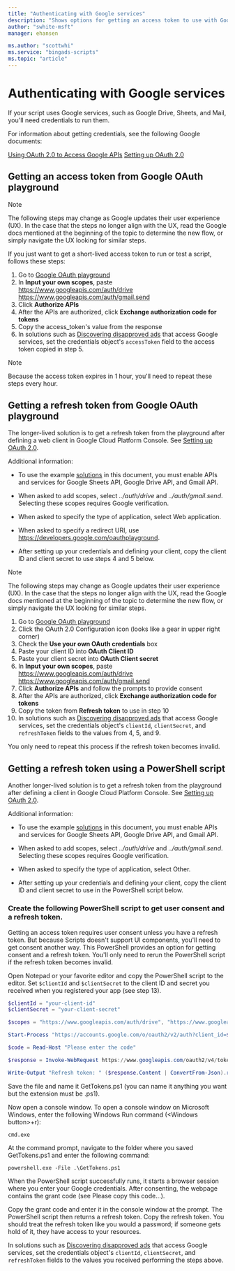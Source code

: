 ```yaml
---
title: "Authenticating with Google services"
description: "Shows options for getting an access token to use with Google services."
author: "swhite-msft"
manager: ehansen

ms.author: "scottwhi"
ms.service: "bingads-scripts"
ms.topic: "article"
---
```


# Authenticating with Google services

If your script uses Google services, such as Google Drive, Sheets, and Mail, you'll need credentials to run them. 

For information about getting credentials, see the following Google documents:

[Using OAuth 2.0 to Access Google APIs](https://developers.google.com/identity/protocols/OAuth2)
[Setting up OAuth 2.0](https://support.google.com/cloud/answer/6158849?hl=en)


## <a name="option1"></a>Getting an access token from Google OAuth playground

> [!NOTE]
> The following steps may change as Google updates their user experience (UX). In the case that the steps no longer align with the UX, read the Google docs mentioned at the beginning of the topic to determine the new flow, or simply navigate the UX looking for similar steps.

If you just want to get a short-lived access token to run or test a script, follows these steps:

1. Go to [Google OAuth playground](https://developers.google.com/oauthplayground)
2. In **Input your own scopes**, paste https://www.googleapis.com/auth/drive https://www.googleapis.com/auth/gmail.send
3. Click **Authorize APIs** 
4. After the APIs are authorized, click **Exchange authorization code for tokens**
5. Copy the access_token's value from the response
6. In solutions such as [Discovering disapproved ads](../solutions/get-disapproved-ads.md) that access Google services, set the credentials object's `accessToken` field to the access token copied in step 5.

> [!NOTE]
> Because the access token expires in 1 hour, you'll need to repeat these steps every hour.


## <a name="option2"></a>Getting a refresh token from Google OAuth playground

The longer-lived solution is to get a refresh token from the playground after defining a web client in Google Cloud Platform Console. See [Setting up OAuth 2.0](https://support.google.com/cloud/answer/6158849?hl=en). 

Additional information:

- To use the example [solutions](../solutions/index.md) in this document, you must enable APIs and services for Google Sheets API, Google Drive API, and Gmail API.  
  
- When asked to add scopes, select *../auth/drive* and *../auth/gmail.send*. Selecting these scopes requires Google verification.  
  
- When asked to specify the type of application, select Web application.  
  
- When asked to specify a redirect URI, use https://developers.google.com/oauthplayground.  
  
- After setting up your credentials and defining your client, copy the client ID and client secret to use steps 4 and 5 below.

> [!NOTE]
> The following steps may change as Google updates their user experience (UX). In the case that the steps no longer align with the UX, read the Google docs mentioned at the beginning of the topic to determine the new flow, or simply navigate the UX looking for similar steps.
 
1. Go to [Google OAuth playground](https://developers.google.com/oauthplayground)
2. Click the OAuth 2.0 Configuration icon (looks like a gear in upper right corner)
3. Check the **Use your own OAuth credentials** box
4. Paste your client ID into **OAuth Client ID**
5. Paste your client secret into **OAuth Client secret**
6. In **Input your own scopes**, paste https://www.googleapis.com/auth/drive https://www.googleapis.com/auth/gmail.send
7. Click **Authorize APIs** and follow the prompts to provide consent 
8. After the APIs are authorized, click **Exchange authorization code for tokens**
9. Copy the token from **Refresh token** to use in step 10 
10. In solutions such as [Discovering disapproved ads](../solutions/get-disapproved-ads.md) that access Google services, set the credentials object's `clientId`, `clientSecret`, and `refreshToken` fields to the values from 4, 5, and 9. 

You only need to repeat this process if the refresh token becomes invalid.


## <a name="option3"></a>Getting a refresh token using a PowerShell script

Another longer-lived solution is to get a refresh token from the playground after defining a client in Google Cloud Platform Console. See [Setting up OAuth 2.0](https://support.google.com/cloud/answer/6158849?hl=en). 

Additional information:

- To use the example [solutions](../solutions/index.md) in this document, you must enable APIs and services for Google Sheets API, Google Drive API, and Gmail API.  
  
- When asked to add scopes, select *../auth/drive* and *../auth/gmail.send*. Selecting these scopes requires Google verification.  
  
- When asked to specify the type of application, select Other.  
  
- After setting up your credentials and defining your client, copy the client ID and client secret to use in the PowerShell script below.


### Create the following PowerShell script to get user consent and a refresh token. 


Getting an access token requires user consent unless you have a refresh token. But because Scripts doesn't support UI components, you'll need to get consent another way. This PowerShell provides an option for getting consent and a refresh token. You'll only need to rerun the PowerShell script if the refresh token becomes invalid.

Open Notepad or your favorite editor and copy the PowerShell script to the editor. Set `$clientId` and `$clientSecret` to the client ID and secret you received when you registered your app (see step 13).  

```powershell
$clientId = "your-client-id"
$clientSecret = "your-client-secret"

$scopes = "https://www.googleapis.com/auth/drive", "https://www.googleapis.com/auth/gmail.send"

Start-Process "https://accounts.google.com/o/oauth2/v2/auth?client_id=$clientId&scope=$([string]::Join("%20", $scopes))&access_type=offline&response_type=code&redirect_uri=urn:ietf:wg:oauth:2.0:oob"    

$code = Read-Host "Please enter the code"

$response = Invoke-WebRequest https://www.googleapis.com/oauth2/v4/token -ContentType application/x-www-form-urlencoded -Method POST -Body "client_id=$clientid&client_secret=$clientSecret&redirect_uri=urn:ietf:wg:oauth:2.0:oob&code=$code&grant_type=authorization_code"

Write-Output "Refresh token: " ($response.Content | ConvertFrom-Json).refresh_token 
```

Save the file and name it GetTokens.ps1 (you can name it anything you want but the extension must be .ps1).  

Now open a console window. To open a console window on Microsoft Windows, enter the following Windows Run command (\<Windows button>+r):  

```
cmd.exe
```  

At the command prompt, navigate to the folder where you saved GetTokens.ps1 and enter the following command:  

```
powershell.exe -File .\GetTokens.ps1
```  

When the PowerShell script successfully runs, it starts a browser session where you enter your Google credentials. After consenting, the webpage contains the grant code (see Please copy this code...).  

Copy the grant code and enter it in the console window at the prompt. The PowerShell script then returns a refresh token. Copy the refresh token. You should treat the refresh token like you would a password; if someone gets hold of it, they have access to your resources. 


In solutions such as [Discovering disapproved ads](../solutions/get-disapproved-ads.md) that access Google services, set the credentials object's `clientId`, `clientSecret`, and `refreshToken` fields to the values you received performing the steps above.

